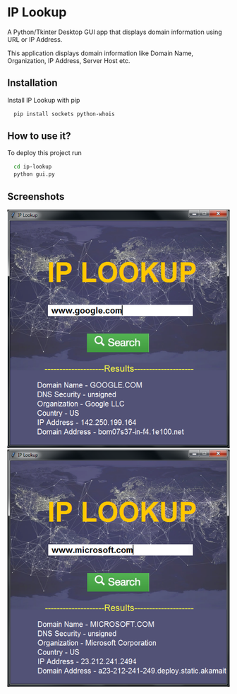 
# IP Lookup

A Python/Tkinter Desktop GUI app that displays domain information using URL or IP Address.

This application displays domain information like Domain Name, Organization, IP Address, Server Host etc.

## Installation

Install IP Lookup with pip
```bash
  pip install sockets python-whois
```

    
## How to use it?

To deploy this project run

```bash
  cd ip-lookup
  python gui.py
```


## Screenshots

![Results of Google](https://github.com/riteshnaik55/ip-lookup/blob/main/screenshots/1.png)
![Results of Microsoft](https://github.com/riteshnaik55/ip-lookup/blob/main/screenshots/2.png)
